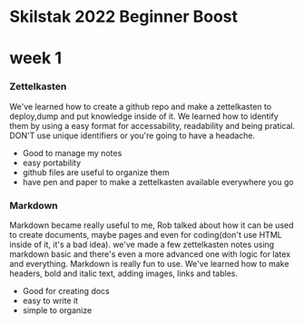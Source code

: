 # Skilstak 2022 Beginner Boost 

# week 1 

### Zettelkasten

We've learned how to create a github repo and make a zettelkasten to deploy,dump and put knowledge inside of it. We learned how to identify them
by using a easy format for accessability, readability and being pratical. DON'T use unique identifiers or you're going to have a headache.

* Good to manage my notes
* easy portability
* github files are useful to organize them
* have pen and paper to make a zettelkasten available everywhere you go

### Markdown

Markdown became really useful to me, Rob talked about how it can be used to create documents, maybe pages and even for coding(don't use HTML inside of it, it's a bad idea).
we've made a few zettelkasten notes using markdown basic and there's even a more advanced one with logic for latex and everything. Markdown is really fun to use.
We've learned how to make headers, bold and italic text, adding images, links and tables.

* Good for creating docs
* easy to write it
* simple to organize

